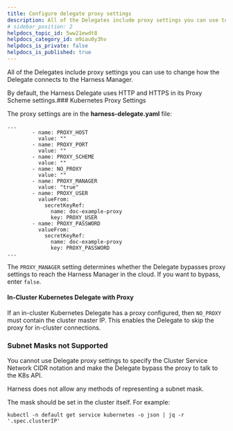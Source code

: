 ```yaml
---
title: Configure delegate proxy settings
description: All of the Delegates include proxy settings you can use to change how the Delegate connects to the Harness Manager. By default, the Harness Delegate uses HTTP and HTTPS in its Proxy Scheme settings.…
# sidebar_position: 2
helpdocs_topic_id: 5ww21ewdt8
helpdocs_category_id: m9iau0y3hv
helpdocs_is_private: false
helpdocs_is_published: true
---
```


All of the Delegates include proxy settings you can use to change how the Delegate connects to the Harness Manager.

By default, the Harness Delegate uses HTTP and HTTPS in its Proxy Scheme settings.### Kubernetes Proxy Settings

The proxy settings are in the **harness-delegate.yaml** file:


```
...  
        - name: PROXY_HOST  
          value: ""  
        - name: PROXY_PORT  
          value: ""  
        - name: PROXY_SCHEME  
          value: ""  
        - name: NO_PROXY  
          value: ""  
        - name: PROXY_MANAGER  
          value: "true"  
        - name: PROXY_USER  
          valueFrom:  
            secretKeyRef:  
              name: doc-example-proxy  
              key: PROXY_USER  
        - name: PROXY_PASSWORD  
          valueFrom:  
            secretKeyRef:  
              name: doc-example-proxy  
              key: PROXY_PASSWORD  
...
```
The `PROXY_MANAGER` setting determines whether the Delegate bypasses proxy settings to reach the Harness Manager in the cloud. If you want to bypass, enter `false`.

#### In-Cluster Kubernetes Delegate with Proxy

If an in-cluster Kubernetes Delegate has a proxy configured, then `NO_PROXY` must contain the cluster master IP. This enables the Delegate to skip the proxy for in-cluster connections.

### Subnet Masks not Supported

You cannot use Delegate proxy settings to specify the Cluster Service Network CIDR notation and make the Delegate bypass the proxy to talk to the K8s API.

Harness does not allow any methods of representing a subnet mask.

The mask should be set in the cluster itself. For example:


```
kubectl -n default get service kubernetes -o json | jq -r '.spec.clusterIP'
```
